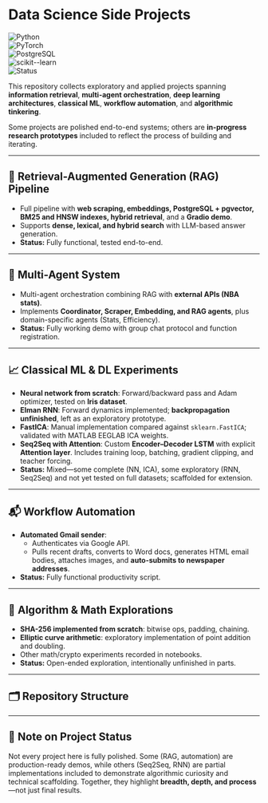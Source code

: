 # Data Science Side Projects  

![Python](https://img.shields.io/badge/Python-3.11-blue.svg)  
![PyTorch](https://img.shields.io/badge/PyTorch-1.13+-ee4c2c.svg)  
![PostgreSQL](https://img.shields.io/badge/PostgreSQL-15+-336791.svg)  
![scikit--learn](https://img.shields.io/badge/scikit--learn-1.4+-f7931e.svg)  
![Status](https://img.shields.io/badge/Projects-Mixed%20Complete%20%2F%20In--Progress-yellow.svg)  

This repository collects exploratory and applied projects spanning **information retrieval**, **multi-agent orchestration**, **deep learning architectures**, **classical ML**, **workflow automation**, and **algorithmic tinkering**.  

Some projects are polished end-to-end systems; others are **in-progress research prototypes** included to reflect the process of building and iterating.  

---

## 🔎 Retrieval-Augmented Generation (RAG) Pipeline
- Full pipeline with **web scraping, embeddings, PostgreSQL + pgvector, BM25 and HNSW indexes, hybrid retrieval**, and a **Gradio demo**.  
- Supports **dense, lexical, and hybrid search** with LLM-based answer generation.  
- **Status:** Fully functional, tested end-to-end.  

---

## 🤖 Multi-Agent System
- Multi-agent orchestration combining RAG with **external APIs (NBA stats)**.  
- Implements **Coordinator, Scraper, Embedding, and RAG agents**, plus domain-specific agents (Stats, Efficiency).  
- **Status:** Fully working demo with group chat protocol and function registration.  

---

## 📈 Classical ML & DL Experiments
- **Neural network from scratch**: Forward/backward pass and Adam optimizer, tested on **Iris dataset**.  
- **Elman RNN**: Forward dynamics implemented; **backpropagation unfinished**, left as an exploratory prototype.  
- **FastICA**: Manual implementation compared against `sklearn.FastICA`; validated with MATLAB EEGLAB ICA weights.
- **Seq2Seq with Attention**: Custom **Encoder–Decoder LSTM** with explicit **Attention layer**. Includes training loop, batching, gradient clipping, and teacher forcing. 
- **Status:** Mixed—some complete (NN, ICA), some exploratory (RNN, Seq2Seq) and not yet tested on full datasets; scaffolded for extension.  

---

## 📬 Workflow Automation
- **Automated Gmail sender**:  
  - Authenticates via Google API.  
  - Pulls recent drafts, converts to Word docs, generates HTML email bodies, attaches images, and **auto-submits to newspaper addresses**.  
- **Status:** Fully functional productivity script.  

---

## 🔐 Algorithm & Math Explorations
- **SHA-256 implemented from scratch**: bitwise ops, padding, chaining.  
- **Elliptic curve arithmetic**: exploratory implementation of point addition and doubling.  
- Other math/crypto experiments recorded in notebooks.  
- **Status:** Open-ended exploration, intentionally unfinished in parts.  

---

## 🗂 Repository Structure



---

## 🚧 Note on Project Status
Not every project here is fully polished. Some (RAG, automation) are production-ready demos, while others (Seq2Seq, RNN) are partial implementations included to demonstrate algorithmic curiosity and technical scaffolding. Together, they highlight **breadth, depth, and process**—not just final results.
